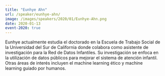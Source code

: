 ```yaml
---
title: "Eunhye Ahn"
url: /speaker/eunhye-ahn/
image: /images/speakers/2020/01/Eunhye-Ahn.png
date: 2020-01-13
event-2020: true
---
```


Eunhye actualmente estudia el doctorado en la Escuela de Trabajo Social de la Universidad del Sur de California donde colabora como asistente de investigación para la Red de Datos Infantiles. Su investigación se enfoca en la utilización de datos públicos para mejorar el sistema de atención infantil. Otras áreas de interés incluyen el machine learning ético y machine learning guiado por humanos.